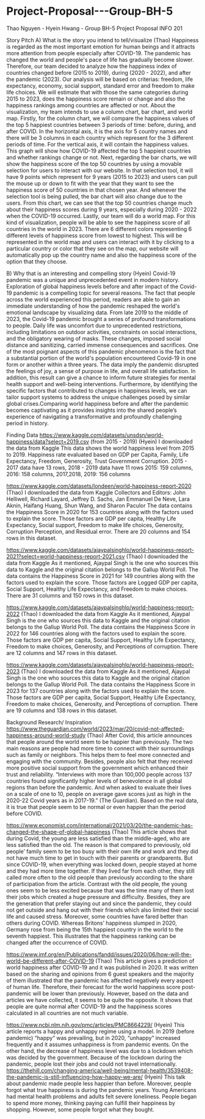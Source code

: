 # Project-Proposal---Group-BH-5
Thao Nguyen - Hyein Hwang - Group BH-5
Project Proposal
INFO 201

Story Pitch
A) What is the story you intend to tell/visualize (Thao)
Happiness is regarded as the most important emotion for human beings and it attracts more attention from people especially after COVID-19. The pandemic has changed the world and people's pace of life has gradually become slower. Therefore, our team decided to analyze how the happiness index of countries changed before (2015 to 2019), during (2020 - 2022), and after the pandemic (2023). Our analysis will be based on criterias: freedom, life expectancy, economy, social support, standard error and freedom to make life choices. We will estimate that with those the same categories during 2015 to 2023, does the happiness score remain or change and also the happiness rankings among countries are affected or not. 
About the visualization, my team intends to use a column chart, bar chart, and world map. Firstly, for the column chart, we will compare the happiness values of the top 5 happiest countries between 3 periods of time: before, during, and after COVID. In the horizontal axis, it is the axis for 5 country names and there will be 3 columns in each country which represent for the 3 different periods of time. For the vertical axis, it will contain the happiness values. This graph will show how COVID-19 affected the top 5 happiest countries and whether rankings change or not. Next, regarding the bar charts, we will show the happiness score of the top 50 countries by using a movable selection for users to interact with our website. In that selection tool, it will have 9 points which represent for 9 years (2015 to 2023) and users can pull the mouse up or down to fit with the year that they want to see the happiness score of 50 countries in that chosen year. And whenever the selection tool is being pulled, the bar chart will also change due to the users. From this chart, we can see that the top 50 countries change much about their happiness scores during 9 years, especially during 2020 - 2022 when the COVID-19 occurred. Lastly, our team will do a world map. For this kind of visualization, people will be able to see the happiness score of all countries in the world in 2023. There are 6 different colors representing 6 different levels of happiness score from lowest to highest. This will be represented in the world map and users can interact with it by clicking to a particular country or color that they see on the map, our website will automatically pop up the country name and also the happiness score of the option that they choose. 

B) Why that is an interesting and compelling story (Hyein)
Covid-19 pandemic was a unique and unprecedented event in modern history. Exploration of global happiness levels before and after impact of the Covid-19 pandemic is a compelling topic for several reasons. The fact that people across the world experienced this period, readers are able to gain an immediate understanding of how the pandemic reshaped the world's emotional landscape by visualizing data. From late 2019 to the middle of 2023, the Covid-19 pandemic brought a series of profound transformations to people. Daily life was uncomfort due to unprecedented restrictions, including limitations on outdoor activities, constraints on social interactions, and the obligatory wearing of masks. These changes, imposed social distance and sanitizing, carried immense consequences and sacrifices. One of the most poignant aspects of this pandemic phenomenon is the fact that a substantial portion of the world's population encountered Covid-19 in one form or another within a three years. The data imply the pandemic disrupted the feelings of joy, a sense of purpose in life, and overall life satisfaction. In addition, this result can give a chance to inform future strategies for mental health support and well-being interventions. Furthermore, by identifying the specific factors that contributed to changes in happiness levels, we can tailor support systems to address the unique challenges posed by similar global crises.Comparing world happiness before and after the pandemic becomes captivating as it provides insights into the shared people’s experience of navigating a transformative and profoundly challenging period in history. 


Finding Data
https://www.kaggle.com/datasets/unsdsn/world-happiness/data?select=2019.csv 
(from 2015 - 2019) (Hyein)
I downloaded the data from Kaggle 
This data shows the world happiness level from 2015 to 2019. Happiness rate evaluated based on GDP per Capita, Family, Life Expectancy, Freedom, Generosity, Trust Government Corruption. 
2015 - 2017 data have 13 rows, 2018 - 2019 data have 11 rows
2015: 159 columns, 2016: 158 columns, 2017,2018, 2019: 156 columns

https://www.kaggle.com/datasets/londeen/world-happiness-report-2020 (Thao)
I downloaded the data from Kaggle 
Collectors and Editors: John Helliwell, Richard Layard, Jeffrey D. Sachs, Jan Emmanuel De Neve, Lara Aknin, Haifang Huang, Shun Wang, and Sharon Paculor
The data contains the Happiness Score in 2020 for 153 countries along with the factors used to explain the score. Those factors are GDP per capita, Healthy Life Expectancy, Social support, Freedom to make life choices, Generosity, Corruption Perception, and Residual error. 
There are 20 columns and 154 rows in this dataset. 

https://www.kaggle.com/datasets/ajaypalsinghlo/world-happiness-report-2021?select=world-happiness-report-2021.csv (Thao)
I downloaded the data from Kaggle
As it mentioned, Ajaypal Singh is the one who sources this data to Kaggle and the original citation belongs to the Gallup World Poll. 
The data contains the Happiness Score in 2021 for 149 countries along with the factors used to explain the score. Those factors are Logged GDP per capita, Social Support, Healthy Life Expectancy, and Freedom to make choices.
There are 31 columns and 150 rows in this dataset. 

https://www.kaggle.com/datasets/ajaypalsinghlo/world-happiness-report-2022 (Thao)
I downloaded the data from Kaggle
As it mentioned, Ajaypal Singh is the one who sources this data to Kaggle and the original citation belongs to the Gallup World Poll. 
The data contains the Happiness Score in 2022 for 146 countries along with the factors used to explain the score. Those factors are GDP per capita, Social Support, Healthy Life Expectancy, Freedom to make choices, Generosity, and Perceptions of corruption.
There are 12 columns and 147 rows in this dataset. 

https://www.kaggle.com/datasets/ajaypalsinghlo/world-happiness-report-2023 (Thao)
I downloaded the data from Kaggle
As it mentioned, Ajaypal Singh is the one who sources this data to Kaggle and the original citation belongs to the Gallup World Poll. 
The data contains the Happiness Score in 2023 for 137 countries along with the factors used to explain the score. Those factors are GDP per capita, Social Support, Healthy Life Expectancy, Freedom to make choices, Generosity, and Perceptions of corruption.
There are 19 columns and 138 rows in this dataset. 


Background Research/ Inspiration
https://www.theguardian.com/world/2023/mar/20/covid-not-affected-happiness-around-world-study (Thao)
After Covid, this article announces that people around the world seem to be happier than previously. The two main reasons are people had more time to connect with their surroundings such as family or neighbors. This helps them to feel more connected and engaging with the community. Besides, people also felt that they received more positive social support from the government which enhanced their trust and reliability.
“Interviews with more than 100,000 people across 137 countries found significantly higher levels of benevolence in all global regions than before the pandemic. And when asked to evaluate their lives on a scale of one to 10, people on average gave scores just as high in the 2020-22 Covid years as in 2017-19.” (The Guardian). Based on the real data, it is true that people seem to be normal or even happier than the period before COVID.

https://www.economist.com/international/2021/03/20/the-pandemic-has-changed-the-shape-of-global-happiness (Thao)
This article shows that during Covid, the young are less satisfied than the middle-aged, who are less satisfied than the old. The reason is that compared to previously, old people’ family seem to be too busy with their own life and work and they did not have much time to get in touch with their parents or grandparents. But since COVID-19, when everything was locked down, people stayed at home and they had more time together. If they lived far from each other, they still called more often to the old people than previously according to the share of participation from the article. Contrast with the old people, the young ones seem to be less excited because that was the time many of them lost their jobs which created a huge pressure and difficulty. Besides, they are the generation that prefer staying out and since the pandemic, they could not get outside and hang out with their friends which also limited their social life and caused stress. 
Moreover, some countries have fared better than others during COVID. Whereas Britons’ happiness slumped in 2020, Germany rose from being the 15th happiest country in the world to the seventh happiest. This illustrates that the happiness ranking can be changed after the occurrence of COVID. 

https://www.imf.org/en/Publications/fandd/issues/2020/06/how-will-the-world-be-different-after-COVID-19 (Thao)
This article gives a prediction of world happiness after COVID-19 and it was published in 2020. It was written based on the sharing and opinions from 6 guest speakers and the majority of them illustrated that the pandemic has affected negatively every aspect of human life. Therefore, their forecast for the world happiness score post-pandemic will be lower than previously. 
However, based on the data and articles we have collected, it seems to be quite the opposite. It shows that people are quite normal after COVID-19 and the happiness scores calculated in all countries are not much variable. 

https://www.ncbi.nlm.nih.gov/pmc/articles/PMC8664229/ (Hyein)
This article reports a happy and unhappy regime using a model. In 2019 (before pandemic) “happy” was prevailing, but in 2020, “unhappy” increased frequently and it assumes unhappiness is from pandemic events. 
On the other hand, the decrease of happiness level was due to a lockdown which was decided by the government. Because of the lockdown during the pandemic, people lost their jobs and could not travel internationally. 
https://thehill.com/changing-america/well-being/mental-health/3539408-the-pandemic-is-still-influencing-how-happy-we-are/ (Hyein)
This talk about pandemic made people less happier than before. Moreover, people forgot what true happiness is during the pandemic years. Young Americans had mental health problems and adults felt severe loneliness. 
People began to spend more money, thinking paying can fulfill their happiness by shopping. However, some people forgot what they bought. 


